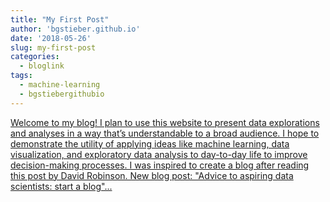 ```yaml
---
title: "My First Post"
author: 'bgstieber.github.io'
date: '2018-05-26'
slug: my-first-post
categories:
  - bloglink
tags:
  - machine-learning
  - bgstiebergithubio
---
```


[Welcome to my blog!I plan to use this website to present data explorations and analyses in a way that’s understandable to a broad audience. I hope to demonstrate the utility of applying ideas like machine learning, data visualization, and exploratory data analysis to day-to-day life to improve decision-making processes. I was inspired to create a blog after reading this post by David Robinson. New blog post: "Advice to aspiring data scientists: start a blog"...<click to read more>](https://bgstieber.github.io/post/my-first-post/)

